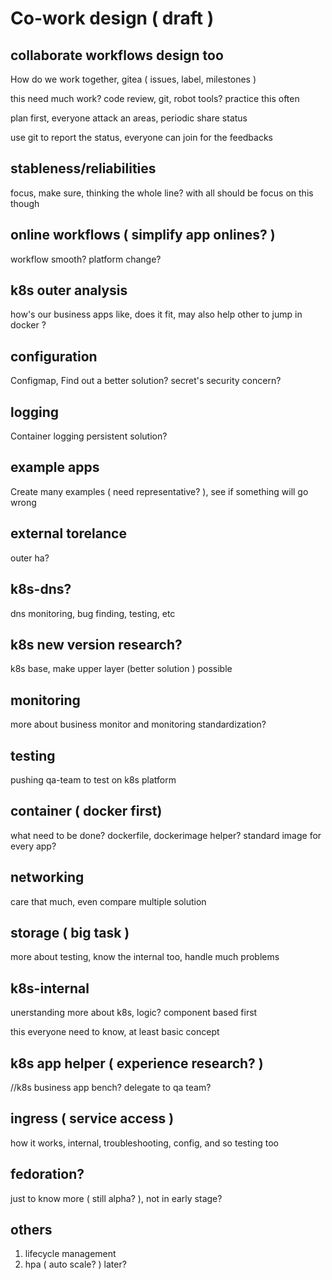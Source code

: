 # Co-work design ( draft )

## collaborate workflows design too

How do we work together, gitea ( issues, label, milestones )

this need much work? code review, git, robot tools? practice this often
  
plan first, everyone attack an areas, periodic share status
  
use git to report the status, everyone can join for the feedbacks

## stableness/reliabilities
focus, make sure, thinking the whole line?
with all should be focus on this though

## online workflows ( simplify app onlines? )
workflow smooth? platform change?

## k8s outer analysis
how's our business apps like, does it fit, may also help other to jump in docker ?

## configuration
Configmap, Find out a better solution? secret's security concern?

## logging
Container logging persistent solution?

## example apps
Create many examples ( need representative? ), see if something will go wrong

## external torelance
outer ha?

## k8s-dns?
dns monitoring, bug finding, testing, etc


## k8s new version research?
k8s base, make upper layer (better solution ) possible

## monitoring
more about business monitor and monitoring standardization? 

## testing
pushing qa-team to test on k8s platform

## container ( docker first)
what need to be done? dockerfile, dockerimage helper? standard image for every app?

## networking
care that much, even compare multiple solution

## storage ( big task )
more about testing, know the internal too, handle much problems

## k8s-internal
unerstanding more about k8s, logic? component based first

this everyone need to know, at least basic concept

## k8s app helper ( experience research? )
//k8s business app bench? delegate to qa team?

## ingress ( service access )
how it works, internal, troubleshooting, config, and so testing too

## fedoration? 
just to know more ( still alpha? ), not in early stage?

## others
1. lifecycle management
1. hpa ( auto scale? ) later?
